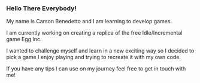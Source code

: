 ### Hello There Everybody!

My name is Carson Benedetto and I am learning to develop games.

I am currently working on creating a replica of the free Idle/Incremental game Egg Inc.

I wanted to challenge myself and learn in a new exciting way so I decided to pick a game I enjoy playing
and trying to recreate it with my own code.


If you have any tips I can use on my journey feel free to get in touch with me!
<!--
**Nasroc/Nasroc** is a ✨ _special_ ✨ repository because its `README.md` (this file) appears on your GitHub profile.

Here are some ideas to get you started:

- 🔭 I’m currently working on ...
- 🌱 I’m currently learning ...
- 👯 I’m looking to collaborate on ...
- 🤔 I’m looking for help with ...
- 💬 Ask me about ...
- 📫 How to reach me: ...
- 😄 Pronouns: ...
- ⚡ Fun fact: ...
-->
